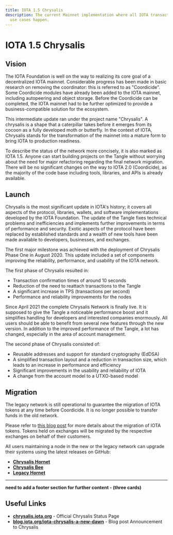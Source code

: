 ```yaml
---
title: IOTA 1.5 Chrysalis
description: The current Mainnet implementation where all IOTA transactions and
  use cases happen.
---
```


# IOTA 1.5 Chrysalis

## Vision

The IOTA Foundation is well on the way to realizing its core goal of a decentralized IOTA mainnet. Considerable progress has been made in basic research on removing the coordinator: this is referred to as "Coordicide". Some Coordicide modules have already been added to the IOTA mainnet, including autopeering and object storage. Before the Coordicide can be completed, the IOTA mainnet had to be further optimized to provide a business-compatible solution for the ecosystem.

This intermediate update ran under the project name "Chrysalis". A chrysalis is a shape that a caterpillar takes before it emerges from its cocoon as a fully developed moth or butterfly. In the context of IOTA, Chrysalis stands for the transformation of the mainnet into a mature form to bring IOTA to production readiness.

To describe the status of the network more concisely, it is also marked as IOTA 1.5. Anyone can start building projects on the Tangle without worrying about the need for major refactoring regarding the final network migration. There will be no significant changes on the way to IOTA 2.0 (Coordicide), as the majority of the code base including tools, libraries, and APIs is already available.

## Launch

Chrysalis is the most significant update in IOTA's history; it covers all aspects of the protocol, libraries, wallets, and software implementations developed by the IOTA Foundation. The update of the Tangle fixes technical problems and inefficiencies and implements further improvements in terms of performance and security. Exotic aspects of the protocol have been replaced by established standards and a wealth of new tools have been made available to developers, businesses, and exchanges.

The first major milestone was achieved with the deployment of Chrysalis Phase One in August 2020. This update included a set of components improving the reliability, performance, and usability of the IOTA network.

The first phase of Chrysalis resulted in:

- Transaction confirmation times of around 10 seconds
- Reduction of the need to reattach transactions to the Tangle
- A significant increase in TPS (transactions per second)
- Performance and reliability improvements for the nodes

Since April 2021 the complete Chrysalis Network is finally live. It is supposed to give the Tangle a noticeable performance boost and it simplifies handling for developers and interested companies enormously. All users should be able to benefit from several new features through the new version. In addition to the improved performance of the Tangle, a lot has changed, especially in the area of account management.

The second phase of Chrysalis consisted of:

- Reusable addresses and support for standard cryptography (EdDSA)
- A simplified transaction layout and a reduction in transaction size, which leads to an increase in performance and efficiency
- Significant improvements in the usability and reliability of IOTA
- A change from the account model to a UTXO-based model

## Migration

The legacy network is still operational to guarantee the migration of IOTA tokens at any time before Coordicide. It is no longer possible to transfer funds in the old network.

Please refer to [this blog post](https://blog.iota.org/chrysalis-migration-process/) for more details about the migration of IOTA tokens. Tokens held on exchanges will be migrated by the respective exchanges on behalf of their customers.

All users maintaining a node in the new or the legacy network can upgrade their systems using the latest releases on GitHub:

- [**Chrysalis Hornet**](https://github.com/gohornet/hornet)
- [**Chrysalis Bee**](https://github.com/iotaledger/bee)
- [**Legacy Hornet**](https://github.com/gohornet/hornet/releases/tag/v0.5.8)

---

**need to add a footer section for further content - (three cards)**

## Useful Links

- [**chrysalis.iota.org**](https://chrysalis.iota.org/) - Official Chrysalis Status Page
- [**blog.iota.org/iota-chrysalis-a-new-dawn**](https://blog.iota.org/iota-chrysalis-a-new-dawn/) - Blog post Announcement to Chrysalis
